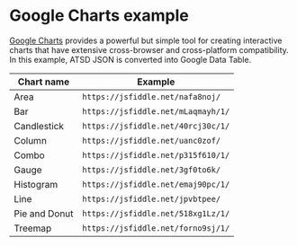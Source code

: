 # Google Charts example

[Google Charts](https://developers.google.com/chart/) provides a powerful but simple tool for creating interactive charts that have extensive cross-browser and cross-platform compatibility.
In this example, ATSD JSON is converted into Google Data Table.

|Chart name|Example|
|---|---|
|Area|`https://jsfiddle.net/nafa8noj/`|
|Bar|`https://jsfiddle.net/mLaqmayh/1/`
|Candlestick|`https://jsfiddle.net/40rcj30c/1/`|
|Column|`https://jsfiddle.net/uanc0zof/`|
|Combo|`https://jsfiddle.net/p315f610/1/`|
|Gauge|`https://jsfiddle.net/3gf0to6k/`|
|Histogram|`https://jsfiddle.net/emaj90pc/1/`|
|Line|`https://jsfiddle.net/jpvbtpee/`|
|Pie and Donut|`https://jsfiddle.net/518xg1Lz/1/`|
|Treemap|`https://jsfiddle.net/forno9sj/1/`|